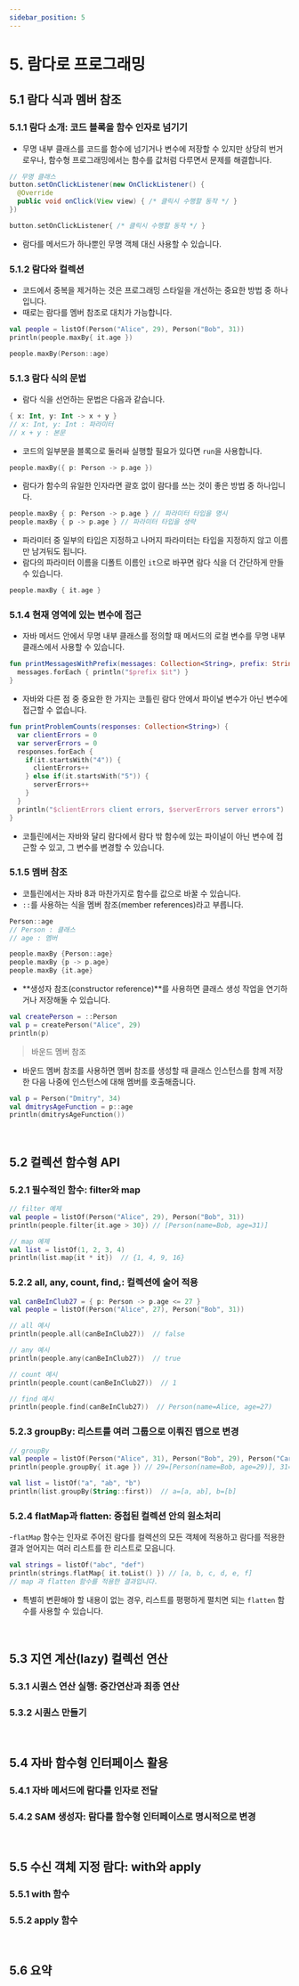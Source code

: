 ```yaml
---
sidebar_position: 5
---
```


# 5. 람다로 프로그래밍

## 5.1 람다 식과 멤버 참조

### 5.1.1 람다 소개: 코드 블록을 함수 인자로 넘기기

- 무명 내부 클래스를 코드를 함수에 넘기거나 변수에 저장할 수 있지만 상당히 번거로우나, 함수형 프로그래밍에서는 함수를 값처럼 다루면서 문제를 해결합니다.

```java
// 무명 클래스
button.setOnClickListener(new OnClickListener() {
  @Override
  public void onClick(View view) { /* 클릭시 수행할 동작 */ }
})
```

```kt
button.setOnClickListener{ /* 클릭시 수행할 동작 */ }
```

- 람다를 메서드가 하나뿐인 무명 객체 대신 사용할 수 있습니다.

### 5.1.2 람다와 컬렉션

- 코드에서 중복을 제거하는 것은 프로그래밍 스타일을 개선하는 중요한 방법 중 하나입니다.
- 때로는 람다를 멤버 참조로 대치가 가능합니다.

```kt
val people = listOf(Person("Alice", 29), Person("Bob", 31))
println(people.maxBy{ it.age })
```

```kt
people.maxBy(Person::age)
```

### 5.1.3 람다 식의 문법

- 람다 식을 선언하는 문법은 다음과 같습니다.

```kt
{ x: Int, y: Int -> x + y }
// x: Int, y: Int : 파라미터
// x + y : 본문
```

- 코드의 일부분을 블록으로 둘러싸 실행할 필요가 있다면 `run`을 사용합니다.

```kt
people.maxBy({ p: Person -> p.age })
```

- 람다가 함수의 유일한 인자라면 괄호 없이 람다를 쓰는 것이 좋은 방법 중 하나입니다.

```kt
people.maxBy { p: Person -> p.age } // 파라미터 타입을 명시
people.maxBy { p -> p.age } // 파라미터 타입을 생략
```

- 파라미터 중 일부의 타입은 지정하고 나머지 파라미터는 타입을 지정하지 않고 이름만 남겨둬도 됩니다.
- 람다의 파라미터 이름을 디폴트 이름인 `it`으로 바꾸면 람다 식을 더 간단하게 만들 수 있습니다.

```kt
people.maxBy { it.age }
```

### 5.1.4 현재 영역에 있는 변수에 접근

- 자바 메서드 안에서 무명 내부 클래스를 정의할 때 메서드의 로컬 변수를 무명 내부 클래스에서 사용할 수 있습니다.

```kt
fun printMessagesWithPrefix(messages: Collection<String>, prefix: String) {
  messages.forEach { println("$prefix $it") }
}
```

- 자바와 다른 점 중 중요한 한 가지는 코틀린 람다 안에서 파이널 변수가 아닌 변수에 접근할 수 없습니다.

```kt
fun printProblemCounts(responses: Collection<String>) {
  var clientErrors = 0
  var serverErrors = 0
  responses.forEach {
    if(it.startsWith("4")) {
      clientErrors++
    } else if(it.startsWith("5")) {
      serverErrors++
    }
  }
  println("$clientErrors client errors, $serverErrors server errors")
}
```

- 코틀린에서는 자바와 달리 람다에서 람다 밖 함수에 있는 파이널이 아닌 변수에 접근할 수 있고, 그 변수를 변경할 수 있습니다.

### 5.1.5 멤버 참조

- 코틀린에서는 자바 8과 마찬가지로 함수를 값으로 바꿀 수 있습니다.
- `::`를 사용하는 식을 멤버 참조(member references)라고 부릅니다.

```kt
Person::age
// Person : 클래스
// age : 멤버
```

```kt
people.maxBy {Person::age}
people.maxBy {p -> p.age}
people.maxBy {it.age}
```

- **생성자 참조(constructor reference)**를 사용하면 클래스 생성 작업을 연기하거나 저장해둘 수 있습니다.

```kt
val createPerson = ::Person
val p = createPerson("Alice", 29)
println(p)
```

> 바운드 멤버 참조

- 바운드 멤버 참조를 사용하면 멤버 참조를 생성할 때 클래스 인스턴스를 함께 저장한 다음 나중에 인스턴스에 대해 멤버를 호출해줍니다.

```kt
val p = Person("Dmitry", 34)
val dmitrysAgeFunction = p::age
println(dmitrysAgeFunction())
```

<br/>

## 5.2 컬렉션 함수형 API

### 5.2.1 필수적인 함수: filter와 map

```kt
// filter 예제
val people = listOf(Person("Alice", 29), Person("Bob", 31))
println(people.filter{it.age > 30}) // [Person(name=Bob, age=31)]

// map 예제
val list = listOf(1, 2, 3, 4)
println(list.map{it * it})  // {1, 4, 9, 16}
```

### 5.2.2 all, any, count, find,: 컬렉션에 술어 적용

```kt
val canBeInClub27 = { p: Person -> p.age <= 27 }
val people = listOf(Person("Alice", 27), Person("Bob", 31))

// all 예시
println(people.all(canBeInClub27))  // false

// any 예시
println(people.any(canBeInClub27))  // true

// count 예시
println(people.count(canBeInClub27))  // 1

// find 예시
println(people.find(canBeInClub27))  // Person(name=Alice, age=27)
```

### 5.2.3 groupBy: 리스트를 여러 그룹으로 이뤄진 맵으로 변경

```kt
// groupBy
val people = listOf(Person("Alice", 31), Person("Bob", 29), Person("Carol", 31))
println(people.groupBy{ it.age }) // 29=[Person(name=Bob, age=29)], 31=[...]

val list = listOf("a", "ab", "b")
println(list.groupBy(String::first))  // a=[a, ab], b=[b]
```

### 5.2.4 flatMap과 flatten: 중첩된 컬렉션 안의 원소처리

-`flatMap` 함수는 인자로 주어진 람다를 컬렉션의 모든 객체에 적용하고 람다를 적용한 결과 얻어지는 여러 리스트를 한 리스트로 모읍니다.

```kt
val strings = listOf("abc", "def")
println(strings.flatMap{ it.toList() }) // [a, b, c, d, e, f]
// map 과 flatten 함수를 적용한 결과입니다.
```

- 특별히 변환해야 할 내용이 없는 경우, 리스트를 평평하게 펼치면 되는 `flatten` 함수를 사용할 수 있습니다.

<br/>

## 5.3 지연 계산(lazy) 컬렉선 연산

### 5.3.1 시퀀스 연산 실행: 중간연산과 최종 연산

### 5.3.2 시퀀스 만들기

<br/>

## 5.4 자바 함수형 인터페이스 활용

### 5.4.1 자바 메서드에 람다를 인자로 전달

### 5.4.2 SAM 생성자: 람다를 함수형 인터페이스로 명시적으로 변경

<br/>

## 5.5 수신 객체 지정 람다: with와 apply

### 5.5.1 with 함수

### 5.5.2 apply 함수

<br/>

## 5.6 요약
